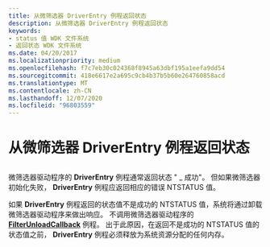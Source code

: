 ```yaml
---
title: 从微筛选器 DriverEntry 例程返回状态
description: 从微筛选器 DriverEntry 例程返回状态
keywords:
- status 值 WDK 文件系统
- 返回状态 WDK 文件系统
ms.date: 04/20/2017
ms.localizationpriority: medium
ms.openlocfilehash: f7c7eb30c024368f8945a63dbf195a1eefa9dd54
ms.sourcegitcommit: 418e6617e2a695c9cb4b37b5b60e264760858acd
ms.translationtype: MT
ms.contentlocale: zh-CN
ms.lasthandoff: 12/07/2020
ms.locfileid: "96803559"
---
```

# <a name="returning-status-from-a-minifilter-driverentry-routine"></a>从微筛选器 DriverEntry 例程返回状态


## <span id="ddk_returning_status_from_a_minifilter_driverentry_routine_if"></span><span id="DDK_RETURNING_STATUS_FROM_A_MINIFILTER_DRIVERENTRY_ROUTINE_IF"></span>


微筛选器驱动程序的 **DriverEntry** 例程通常返回状态 " \_ 成功"。 但如果微筛选器初始化失败， **DriverEntry** 例程应返回相应的错误 NTSTATUS 值。

如果 **DriverEntry** 例程返回的状态值不是成功的 NTSTATUS 值，系统将通过卸载微筛选器驱动程序来做出响应。 不调用微筛选器驱动程序的 [**FilterUnloadCallback**](/windows-hardware/drivers/ddi/fltkernel/nc-fltkernel-pflt_filter_unload_callback) 例程。 出于此原因，在返回不是成功的 NTSTATUS 值的状态值之前， **DriverEntry** 例程必须释放为系统资源分配的任何内存。

 

